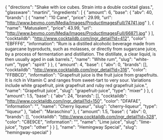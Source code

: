 {
    "directions": "Shake with ice cubes. Strain into a double cocktail glass.",
    "glassware": "martini",
    "ingredients": [
        {
            "amount": 6,
            "base": {
                "abv": 40,
                "brands": [
                    {
                        "name": "10 Cane",
                        "price": 29.99,
                        "url": "http://www.bevmo.com/Media/Images/ProductImagesFull/74741.jpg"
                    },
                    {
                        "name": "Matusalem",
                        "price": 43.99,
                        "url": "http://www.bevmo.com/Media/Images/ProductImagesFull/66871.jpg"
                    }
                ],
                "cocktaildb": "http://www.cocktaildb.com/ingr_detail?id=412",
                "color": "EBFFF6",
                "information": "Rum is a distilled alcoholic beverage made from sugarcane byproducts, such as molasses, or directly from sugarcane juice, by a process of fermentation and distillation. The distillate, a clear liquid, is then usually aged in oak barrels.",
                "name": "White rum",
                "slug": "white-rum",
                "type": "spirit"
            }
        },
        {
            "amount": 4,
            "base": {
                "abv": 0,
                "brands": [],
                "cocktaildb": "http://www.cocktaildb.com/ingr_detail?id=316",
                "color": "FFBBCD",
                "information": "Grapefruit juice is the fruit juice from grapefruits. It is rich in Vitamin C and ranges from sweet-tart to very sour. Variations include white grapefruit, pink grapefruit and ruby red grapefruit juice.",
                "name": "Grapefruit juice",
                "slug": "grapefruit-juice",
                "type": "mixer"
            }
        },
        {
            "amount": 1.5,
            "base": {
                "abv": 24,
                "brands": [],
                "cocktaildb": "http://www.cocktaildb.com/ingr_detail?id=150",
                "color": "DFAFAE",
                "information": "",
                "name": "Cherry liqueur",
                "slug": "cherry-liqueur",
                "type": "liqueur"
            },
            "label": "Maraschino"
        },
        {
            "amount": 1.5,
            "base": {
                "abv": 0,
                "brands": [],
                "cocktaildb": "http://www.cocktaildb.com/ingr_detail?id=328",
                "color": "C8E9CE",
                "information": "",
                "name": "Lime juice",
                "slug": "lime-juice",
                "type": "other"
            }
        }
    ],
    "name": "Hemingway Special",
    "slug": "hemingway-special"
}